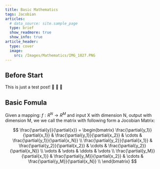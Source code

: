 ```yaml
---
title: Basic Mathematics
tags: Jacobian
articles:
  # data_source: site.sample_page
  type: brief
  show_readmore: true
  show_info: true
article_header:
  type: cover
  image:
    src: /Images/Mathematics/IMG_1027.PNG
---
```


## Before Start

This is just a test post! :ghost: :ghost: :ghost:

## Basic Fomula

<!-- ![Hi](https://github.com/YiqunChen1999/Blogs/raw/master/Images/Mathematics/IMG_1027.PNG) -->

Given a mapping: $f: R^N \rightarrow R^M$ and input X with dimension N, output with dimension M,
we we call the matrix with following form a Jocobian Matrix:

$$
\frac{\partial{y}}{\partial{x}} = \begin{bmatrix}
    \frac{\partial{y_1}}{\partial{x_1}} & \frac{\partial{y_1}}{\partial{x_2}} & \cdots & \frac{\partial{y_1}}{\partial{x_N}} \\
    \frac{\partial{y_2}}{\partial{x_1}} & \frac{\partial{y_2}}{\partial{x_2}} & \cdots & \frac{\partial{y_2}}{\partial{x_N}} \\
    \vdots & \vdots & \ddots & \vdots \\
    \frac{\partial{y_M}}{\partial{x_1}} & \frac{\partial{y_M}}{\partial{x_2}} & \cdots & \frac{\partial{y_M}}{\partial{x_N}} \\
\end{bmatrix}
$$
